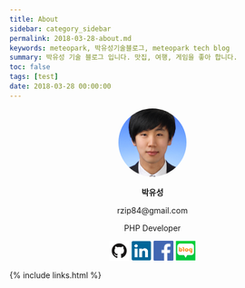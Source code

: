 ```yaml
---
title: About
sidebar: category_sidebar
permalink: 2018-03-28-about.md
keywords: meteopark, 박유성기술블로그, meteopark tech blog
summary: 박유성 기술 블로그 입니다. 맛집, 여행, 게임을 좋아 합니다.
toc: false
tags: [test]
date: 2018-03-28 00:00:00
---
```




<p align="center"><img src="images/profile/itsme.png" style="width:120px; height:120px; object-fit:cover; border-radius: 50%;" /></p>
<p align="center"><b>박유성</b></p>
<p align="center">rzip84@gmail.com</p>
<p align="center">PHP Developer</p>

<p align="center">
<a target="_blank" href="https://github.com/meteopark"><img src="images/icons/github.png" style="width:35px;height:35px" /></a>
<a target="_blank" href="https://www.linkedin.com/in/meteopark"><img src="images/icons/linkedin.png" style="width:35px;height:35px" /></a>
<a target="_blank" href="https://www.facebook.com/rzip84"><img src="images/icons/facebook.png" style="width:35px;height:35px" /></a>
<a target="_blank" href="https://rzip84.blog.me"><img src="images/icons/blog.jpg" style="width:35px;height:35px" /></a>
</p>



{% include links.html %}




